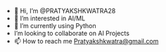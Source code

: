 - 👋 Hi, I’m @PRATYAKSHKWATRA28
- 👀 I’m interested in AI/ML
- 🌱 I’m currently using Python
- I’m looking to collaborate on AI Projects
- 📫 How to reach me Pratyakshkwatra@gmail.com

<!---
PRATYAKSHKWATRA28/PRATYAKSHKWATRA28 is a ✨ special ✨ repository because its `README.md` (this file) appears on your GitHub profile.
You can click the Preview link to take a look at your changes.
--->
